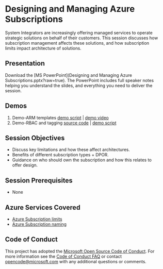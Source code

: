 # Designing and Managing Azure Subscriptions
System Integrators are increasingly offering managed services to operate strategic solutions on behalf of their customers. This session discusses how subscription management affects these solutions, and how subscription limits impact architecture of solutions.

## Presentation
Download the [MS PowerPoint](Designing and Managing Azure Subscriptions.pptx?raw=true).
The PowerPoint includes full speaker notes helping you understand the slides, and everything you need to deliver the session.

## Demos
1. Demo-ARM templates [demo script](Demos/ARM-Templates) | [demo video](https://azurecatgsicontent.blob.core.windows.net/designing-and-managing-azure-subscriptions/subscriptions-resourcegroups.mp4)
2. Demo-RBAC and tagging [source code](Demos/WebApp-Billing-MultiTenant) | [demo script](Demos/RBAC-and-Tagging)

## Session Objectives

* Discuss key limitations and how these affect architectures.
* Benefits of different subscription types + DPOR.
* Guidance on who should own the subscription and how this relates to offer design.

## Session Prerequisites

* None

## Azure Services Covered

* [Azure Subscription limits](https://azure.microsoft.com/en-us/documentation/articles/azure-subscription-service-limits/)
* [Azure Subscription naming](https://azure.microsoft.com/en-us/documentation/articles/guidance-naming-conventions/)

## Code of Conduct

This project has adopted the [Microsoft Open Source Code of Conduct](https://opensource.microsoft.com/codeofconduct/). For more information see the [Code of Conduct FAQ](https://opensource.microsoft.com/codeofconduct/faq/) or contact [opencode@microsoft.com](mailto:opencode@microsoft.com) with any additional questions or comments.
